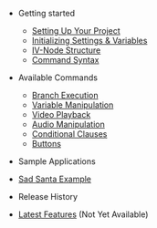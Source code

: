 <!-- docs/_sidebar.md -->

* Getting started

  * [Setting Up Your Project](/getting-started/setup.md)
  * [Initializing Settings & Variables](/getting-started/settings.md)
  * [IV-Node Structure](/getting-started/nodeStructure.md)
  * [Command Syntax](/getting-started/commandSyntax.md)


* Available Commands

  * [Branch Execution](/commands/branch.md)
  * [Variable Manipulation](/commands/variableCommands.md)
  * [Video Playback](/commands/video.md)
  * [Audio Manipulation](/commands/audio.md)
  * [Conditional Clauses](/commands/conditional.md)
  * [Buttons](/commands/buttons.md)


* Sample Applications

 * [Sad Santa Example](/demos/sadSanta.md)


* Release History

 * [Latest Features](/releaseHistory.md) (Not Yet Available)
